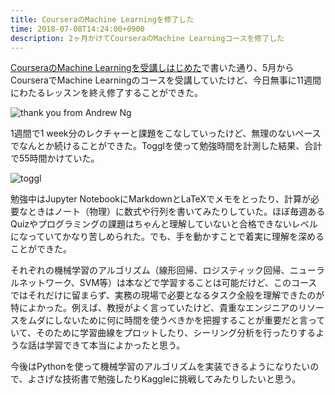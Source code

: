 ```yaml
---
title: CourseraのMachine Learningを修了した
time: 2018-07-08T14:24:00+0900
description: 2ヶ月かけてCourseraのMachine Learningコースを修了した
---
```


[CourseraのMachine Learningを受講しはじめた](https://naoty.github.io/posts/29.html)で書いた通り、5月からCourseraでMachine Learningのコースを受講していたけど、今日無事に11週間にわたるレッスンを終え修了することができた。

![thank you from Andrew Ng](/images/posts/34/thank_you_from_andrew_ng.png)

1週間で1 week分のレクチャーと課題をこなしていったけど、無理のないペースでなんとか続けることができた。Togglを使って勉強時間を計測した結果、合計で55時間かけていた。

![toggl](/images/posts/34/toggl.png)

勉強中はJupyter NotebookにMarkdownとLaTeXでメモをとったり、計算が必要なときはノート（物理）に数式や行列を書いてみたりしていた。ほぼ毎週あるQuizやプログラミングの課題はちゃんと理解していないと合格できないレベルになっていてかなり苦しめられた。でも、手を動かすことで着実に理解を深めることができた。

それぞれの機械学習のアルゴリズム（線形回帰、ロジスティック回帰、ニューラルネットワーク、SVM等）は本などで学習することは可能だけど、このコースではそれだけに留まらず、実務の現場で必要となるタスク全般を理解できたのが特によかった。例えば、教授がよく言っていたけど、貴重なエンジニアのリソースをムダにしないために何に時間を使うべきかを把握することが重要だと言っていて、そのために学習曲線をプロットしたり、シーリング分析を行ったりするような話は学習できて本当によかったと思う。

今後はPythonを使って機械学習のアルゴリズムを実装できるようになりたいので、よさげな技術書で勉強したりKaggleに挑戦してみたりしたいと思う。
